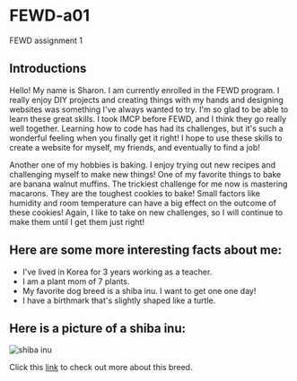 # FEWD-a01
FEWD assignment 1

## Introductions

Hello! My name is Sharon. I am currently enrolled in the FEWD program. I really enjoy DIY projects and creating things with my hands and designing websites was something I've always wanted to try. I'm so glad to be able to learn these great skills. I took IMCP before FEWD, and I think they go really well together. Learning how to code has had its challenges, but it's such a wonderful feeling when you finally get it right! I hope to use these skills to create a website for myself, my friends, and eventually to find a job! 

Another one of my hobbies is baking. I enjoy trying out new recipes and challenging myself to make new things! One of my favorite things to bake are banana walnut muffins. The trickiest challenge for me now is mastering macarons. They are the toughest cookies to bake! Small factors like humidity and room temperature can have a big effect on the outcome of these cookies! Again, I like to take on new challenges, so I will continue to make them until I get them just right!

## Here are some more interesting facts about me:

* I've lived in Korea for 3 years working as a teacher.
* I am a plant mom of 7 plants.
* My favorite dog breed is a shiba inu. I want to get one one day!
* I have a birthmark that's slightly shaped like a turtle.

## Here is a picture of a shiba inu:
![shiba inu](https://www.bil-jac.com/media/kkobwqpy/shiba-inu-1047146596.jpg?anchor=center&mode=crop&width=600&height=400&rnd=132167292121870000)

Click this [link](https://www.bil-jac.com/breed-library/shiba-inu/) to check out more about this breed.
